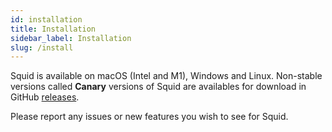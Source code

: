 ```yaml
---
id: installation
title: Installation
sidebar_label: Installation
slug: /install
---
```


Squid is available on macOS (Intel and M1), Windows and Linux. Non-stable versions called **Canary** versions of Squid are availables for download in GitHub [releases](https://github.com/QuiiBz/squid/releases).

Please report any issues or new features you wish to see for Squid.

